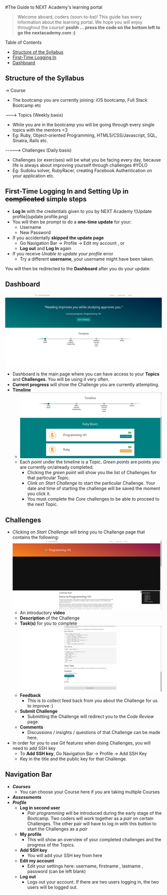 #The Guide to NEXT Academy's learning portal

> Welcome aboard, coders (soon-to-be)! This guide has every information about the learning portal. We hope you will enjoy throughout the course!
**psshh ... press the code on the bottom left to go the nextacademy.com :)**

Table of Contents
* [Structure of the Syllabus](#structure-of-the-syllabus)
* [First-Time Logging In](#first-time-logging-in-and-setting-up-in-complicated-simple-steps)
* [Dashboard](#dashboard)

## Structure of the Syllabus
-> Course
- The bootcamp you are currently joining: iOS bootcamp, Full Stack Bootcamp etc

---> Topics (Weekly basis)
- While you are in the bootcamp you will be going through every single topics with the mentors <3
- Eg: Ruby, Object-oriented Programming, HTML5/CSS/Javascript, SQL, Sinatra, Rails etc.

-----> Challenges (Daily basis)
- Challenges (or exercises) will be what you be facing every day, because life is always about improving yourself through challenges #YOLO
- Eg: Sudoku solver, RubyRacer, creating Facebook Authentication on your application etc.

## First-Time Logging In and Setting Up in ~~complicated~~ simple steps
- **Log In** with the credentials given to you by NEXT Academy 
![Update profile](update profile.png)
- You will then be prompt to do a **one-time update** for your:
  - Username
  - New Password
- If you accidentally **skipped the update page**
  - Go Navigation Bar -> Profile -> Edit my account , or
  - **Log out** and **Log In** again
- If you receive _Unable to update your profile_ error
  - Try a different **username**, your username might have been taken.

You will then be redirected to the **Dashboard** after you do your update:

## Dashboard
![dashboard](Dashboard.png)
- Dashboard is the main page where you can have access to your **Topics** and **Challenges**. You will be using it very often.
- **Current progress** will show the Challenge you are currently attempting.
- **Timeline**
  - ![challenges](dashboard-challenges.png) 
  - Each *point* under the timeline is a Topic. *Green points* are points you are currently on/already completed.
    - Clicking the *green point* will show you the list of Challenges for that particular Topic.
    - Clink on *Start Challenge* to start the particular Challenge. Your date and time of starting the challenge will be saved the moment you click it.
    - You must complete the _Core_ challenges to be able to proceed to the next Topic.

## Challenges 
- Clicking on *Start Challenge* will bring you to Challenge page that contains the following:
![challenge page](challenge-1.png)
  - An introductory **video**
  - **Description** of the Challenge
  - **Task(s)** for you to complete
![challenge page 2](challenge-2.png)
  - **Feedback**
    - This is to collect feed back from you about the Challenge for us to improve :)
  - **Submit Challenge**
    - Submitting the Challenge will redirect you to the _Code Review_ page.
  - **Comments**
    - Discussions / insights / questions of that Challenge can be made here.
- In order for you to use _Git_ features when doing Challenges, you will need to add SSH key
  - To **Add SSH key**, Go Navigation Bar -> Profile -> Add SSH Key
  - Key in the title and the public key for that Challenge.

## Navigation Bar
- **_Courses_**
  - You can choose your Course here if you are taking multiple Courses
- **_Assessments_**
- **_Profile_**
  - **Log in second user**
    - _Pair programming_ will be introduced during the early stage of the Bootcamp. Two coders will work together as a *pair* on certain Challenges. The other pair will have to log in with this button to start the Challenges as a *pair*
  - **My profile**
    - This will show an overview of your completed challenges and the progress of the Topics.
  - **Add SSH key**
    - You will add your SSH key from here
  - **Edit my account**
    - Edit your settings here: username, firstname , lastname , password (can be left blank)
  - **Log out**
    - Logs out your account. If there are two users logging in, the two users will be logged out.
 
